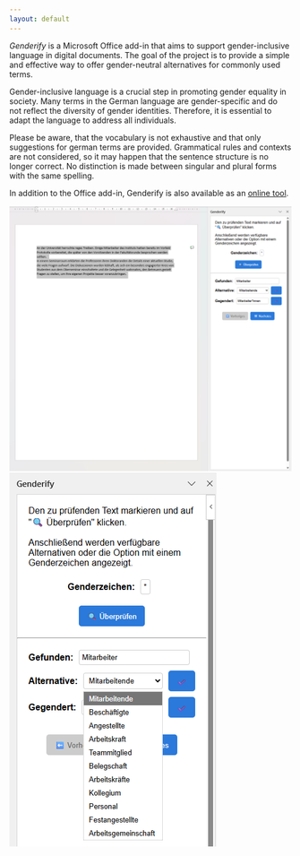 ```yaml
---
layout: default
---
```


_Genderify_ is a Microsoft Office add-in that aims to support gender-inclusive language in digital documents. The goal of the
project is to provide a simple and effective way to offer gender-neutral alternatives for commonly used terms.

Gender-inclusive language is a crucial step in promoting gender equality in society. Many terms in the German language
are gender-specific and do not reflect the diversity of gender identities. Therefore, it is essential to adapt the
language to address all individuals.

Please be aware, that the vocabulary is not exhaustive and that only suggestions for german terms are provided.
Grammatical rules and contexts are not considered, so it may happen that the sentence structure is no longer correct.
No distinction is made between singular and plural forms with the same spelling.

In addition to the Office add-in, Genderify is also available as an [online tool](https://genderify.vercel.app/).

<div class="screenshot-gallery">
  <img src="assets/screenshots/add-in.png" alt="Screenshot of the add-in" class="screenshot-thumb" onclick="openLightbox('assets/screenshots/add-in.png')" />
  <img src="assets/screenshots/choices.png" alt="Screenshot of an opened choicebox" class="screenshot-thumb" onclick="openLightbox('assets/screenshots/choices.png')" />
</div>

<div id="lightbox-overlay" style="display:none;" onclick="closeLightbox(event)">
  <span id="lightbox-close" onclick="closeLightbox(event)">&times;</span>
  <img id="lightbox-img" src="" alt="Screenshot" />
</div>
